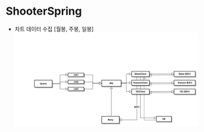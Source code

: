 # ShooterSpring
- 차트 데이터 수집 [월봉, 주봉, 일봉]
![alt tag](https://github.com/kimtaesu/ShooterSpring/blob/master/screenshot/untitled.jpg)
